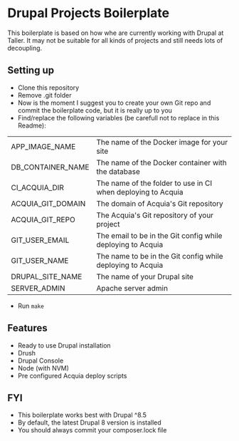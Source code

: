 # Drupal Projects Boilerplate
This boilerplate is based on how whe are currently working with Drupal at Taller. It may not be suitable for all kinds of projects and still needs lots of decoupling.

## Setting up
 - Clone this repository
 - Remove .git folder
 - Now is the moment I suggest you to create your own Git repo and commit the boilerplate code, but it is really up to you
 - Find/replace the following variables (be carefull not to replace in this Readme):

|||
|---|---|
| APP_IMAGE_NAME | The name of the Docker image for your site |
| DB_CONTAINER_NAME | The name of the Docker container with the database |
| CI_ACQUIA_DIR | The name of the folder to use in CI when deploying to Acquia |
| ACQUIA_GIT_DOMAIN | The domain of Acquia's Git repository |
| ACQUIA_GIT_REPO | The Acquia's Git repository of your project |
| GIT_USER_EMAIL | The email to be in the Git config while deploying to Acquia |
| GIT_USER_NAME | The name to be in the Git config while deploying to Acquia |
| DRUPAL_SITE_NAME | The name of your Drupal site |
| SERVER_ADMIN | Apache server admin |

 - Run `make`

## Features
 - Ready to use Drupal installation
 - Drush
 - Drupal Console
 - Node (with NVM)
 - Pre configured Acquia deploy scripts

## FYI
 - This boilerplate works best with Drupal ^8.5
 - By default, the latest Drupal 8 version is installed
 - You should always commit your composer.lock file

